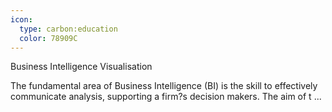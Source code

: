 ```yaml
---
icon:
  type: carbon:education
  color: 78909C
---
```

Business Intelligence Visualisation

The fundamental area of Business Intelligence (BI) is the skill to effectively communicate analysis, supporting a firm?s decision makers. The aim of t ... 
